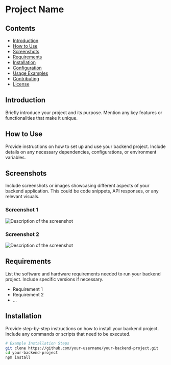 # Project Name

## Contents
- [Introduction](#introduction)
- [How to Use](#how-to-use)
- [Screenshots](#screenshots)
- [Requirements](#requirements)
- [Installation](#installation)
- [Configuration](#configuration)
- [Usage Examples](#usage-examples)
- [Contributing](#contributing)
- [License](#license)

## Introduction
Briefly introduce your project and its purpose. Mention any key features or functionalities that make it unique.

## How to Use
Provide instructions on how to set up and use your backend project. Include details on any necessary dependencies, configurations, or environment variables.

## Screenshots
Include screenshots or images showcasing different aspects of your backend application. This could be code snippets, API responses, or any relevant visuals.

### Screenshot 1
![Description of the screenshot](path/to/screenshot1.png)

### Screenshot 2
![Description of the screenshot](path/to/screenshot2.png)

## Requirements
List the software and hardware requirements needed to run your backend project. Include specific versions if necessary.

- Requirement 1
- Requirement 2
- ...

## Installation
Provide step-by-step instructions on how to install your backend project. Include any commands or scripts that need to be executed.

```bash
# Example Installation Steps
git clone https://github.com/your-username/your-backend-project.git
cd your-backend-project
npm install
